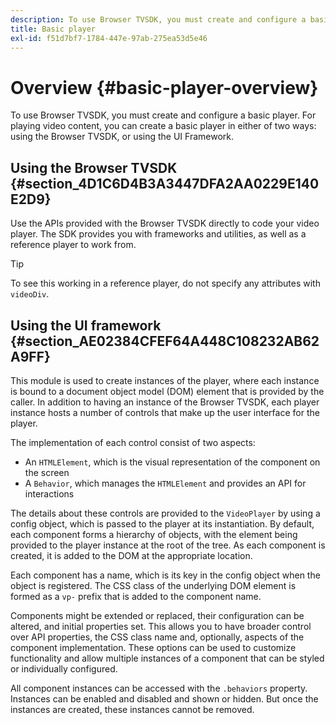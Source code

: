 ```yaml
---
description: To use Browser TVSDK, you must create and configure a basic player. For playing video content, you can create a basic player in either of two ways  using the Browser TVSDK, or using the UI Framework.
title: Basic player
exl-id: f51d7bf7-1784-447e-97ab-275ea53d5e46
---
```

# Overview {#basic-player-overview}

To use Browser TVSDK, you must create and configure a basic player. For playing video content, you can create a basic player in either of two ways: using the Browser TVSDK, or using the UI Framework.

## Using the Browser TVSDK {#section_4D1C6D4B3A3447DFA2AA0229E140E2D9}

Use the APIs provided with the Browser TVSDK directly to code your video player. The SDK provides you with frameworks and utilities, as well as a reference player to work from. 

>[!TIP]
>
>To see this working in a reference player, do not specify any attributes with `videoDiv`.

## Using the UI framework {#section_AE02384CFEF64A448C108232AB62A9FF}

This module is used to create instances of the player, where each instance is bound to a document object model (DOM) element that is provided by the caller. In addition to having an instance of the Browser TVSDK, each player instance hosts a number of controls that make up the user interface for the player.

The implementation of each control consist of two aspects:

* An `HTMLElement`, which is the visual representation of the component on the screen 
* A `Behavior`, which manages the `HTMLElement` and provides an API for interactions

The details about these controls are provided to the `VideoPlayer` by using a config object, which is passed to the player at its instantiation. By default, each component forms a hierarchy of objects, with the element being provided to the player instance at the root of the tree. As each component is created, it is added to the DOM at the appropriate location.

Each component has a name, which is its key in the config object when the object is registered. The CSS class of the underlying DOM element is formed as a `vp-` prefix that is added to the component name.

Components might be extended or replaced, their configuration can be altered, and initial properties set. This allows you to have broader control over API properties, the CSS class name and, optionally, aspects of the component implementation. These options can be used to customize functionality and allow multiple instances of a component that can be styled or individually configured.

All component instances can be accessed with the `.behaviors` property. Instances can be enabled and disabled and shown or hidden. But once the instances are created, these instances cannot be removed.

